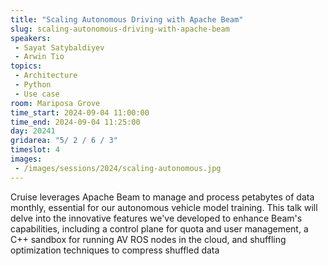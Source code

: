 ```yaml
---
title: "Scaling Autonomous Driving with Apache Beam"
slug: scaling-autonomous-driving-with-apache-beam
speakers:
 - Sayat Satybaldiyev
 - Arwin Tio
topics:
 - Architecture
 - Python
 - Use case
room: Mariposa Grove
time_start: 2024-09-04 11:00:00
time_end: 2024-09-04 11:25:00
day: 20241
gridarea: "5/ 2 / 6 / 3"
timeslot: 4
images:
 - /images/sessions/2024/scaling-autonomous.jpg 
---
```


Cruise leverages Apache Beam to manage and process petabytes of data monthly, essential for our autonomous vehicle model training. This talk will delve into the innovative features we've developed to enhance Beam's capabilities, including a control plane for quota and user management, a C++ sandbox for running AV ROS nodes in the cloud, and shuffling optimization techniques to compress shuffled data